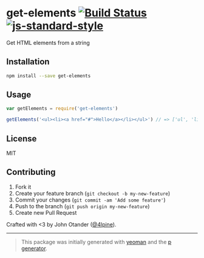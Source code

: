 # get-elements [![Build Status](https://secure.travis-ci.org/johnotander/get-elements.png?branch=master)](https://travis-ci.org/johnotander/get-elements) [![js-standard-style](https://img.shields.io/badge/code%20style-standard-brightgreen.svg?style=flat)](https://github.com/feross/standard)

Get HTML elements from a string

## Installation

```bash
npm install --save get-elements
```

## Usage

```javascript
var getElements = require('get-elements')

getElements('<ul><li><a href="#">Hello</a></li></ul>') // => ['ul', 'li', 'a']
```

## License

MIT

## Contributing

1. Fork it
2. Create your feature branch (`git checkout -b my-new-feature`)
3. Commit your changes (`git commit -am 'Add some feature'`)
4. Push to the branch (`git push origin my-new-feature`)
5. Create new Pull Request

Crafted with <3 by John Otander ([@4lpine](https://twitter.com/4lpine)).

***

> This package was initially generated with [yeoman](http://yeoman.io) and the [p generator](https://github.com/johnotander/generator-p.git).
